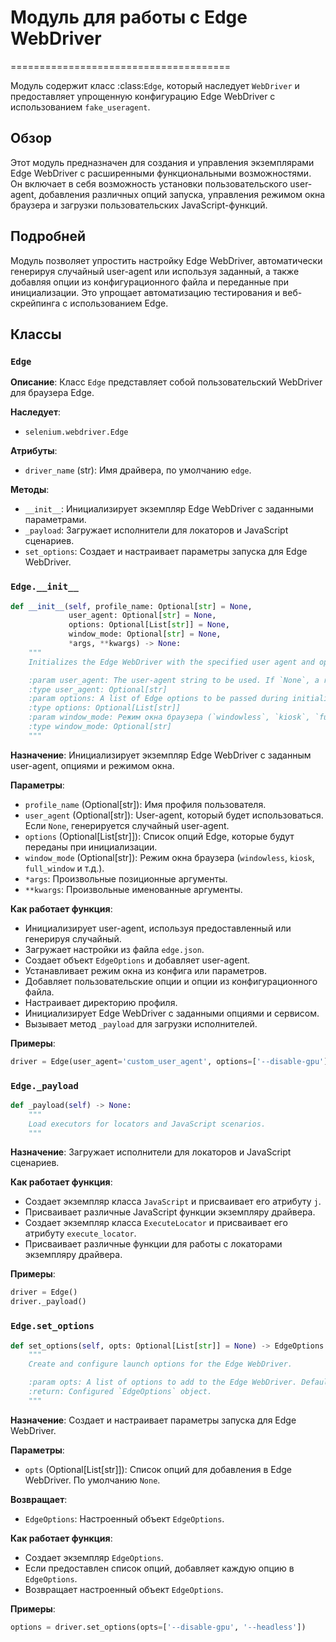# Модуль для работы с Edge WebDriver
======================================

Модуль содержит класс :class:`Edge`, который наследует `WebDriver` и предоставляет упрощенную конфигурацию Edge WebDriver с использованием `fake_useragent`.

## Обзор

Этот модуль предназначен для создания и управления экземплярами Edge WebDriver с расширенными функциональными возможностями. Он включает в себя возможность установки пользовательского user-agent, добавления различных опций запуска, управления режимом окна браузера и загрузки пользовательских JavaScript-функций.

## Подробней

Модуль позволяет упростить настройку Edge WebDriver, автоматически генерируя случайный user-agent или используя заданный, а также добавляя опции из конфигурационного файла и переданные при инициализации. Это упрощает автоматизацию тестирования и веб-скрейпинга с использованием Edge.

## Классы

### `Edge`

**Описание**: Класс `Edge` представляет собой пользовательский WebDriver для браузера Edge.

**Наследует**:
- `selenium.webdriver.Edge`

**Атрибуты**:
- `driver_name` (str): Имя драйвера, по умолчанию `edge`.

**Методы**:
- `__init__`: Инициализирует экземпляр Edge WebDriver с заданными параметрами.
- `_payload`: Загружает исполнители для локаторов и JavaScript сценариев.
- `set_options`: Создает и настраивает параметры запуска для Edge WebDriver.

### `Edge.__init__`

```python
def __init__(self, profile_name: Optional[str] = None,
             user_agent: Optional[str] = None,
             options: Optional[List[str]] = None,
             window_mode: Optional[str] = None,
             *args, **kwargs) -> None:
    """
    Initializes the Edge WebDriver with the specified user agent and options.

    :param user_agent: The user-agent string to be used. If `None`, a random user agent is generated.
    :type user_agent: Optional[str]
    :param options: A list of Edge options to be passed during initialization.
    :type options: Optional[List[str]]
    :param window_mode: Режим окна браузера (`windowless`, `kiosk`, `full_window` и т.д.)
    :type window_mode: Optional[str]
    """
```

**Назначение**: Инициализирует экземпляр Edge WebDriver с заданным user-agent, опциями и режимом окна.

**Параметры**:
- `profile_name` (Optional[str]): Имя профиля пользователя.
- `user_agent` (Optional[str]): User-agent, который будет использоваться. Если `None`, генерируется случайный user-agent.
- `options` (Optional[List[str]]): Список опций Edge, которые будут переданы при инициализации.
- `window_mode` (Optional[str]): Режим окна браузера (`windowless`, `kiosk`, `full_window` и т.д.).
- `*args`: Произвольные позиционные аргументы.
- `**kwargs`: Произвольные именованные аргументы.

**Как работает функция**:
- Инициализирует user-agent, используя предоставленный или генерируя случайный.
- Загружает настройки из файла `edge.json`.
- Создает объект `EdgeOptions` и добавляет user-agent.
- Устанавливает режим окна из конфига или параметров.
- Добавляет пользовательские опции и опции из конфигурационного файла.
- Настраивает директорию профиля.
- Инициализирует Edge WebDriver с заданными опциями и сервисом.
- Вызывает метод `_payload` для загрузки исполнителей.

**Примеры**:
```python
driver = Edge(user_agent='custom_user_agent', options=['--disable-gpu'], window_mode='kiosk')
```

### `Edge._payload`

```python
def _payload(self) -> None:
    """
    Load executors for locators and JavaScript scenarios.
    """
```

**Назначение**: Загружает исполнители для локаторов и JavaScript сценариев.

**Как работает функция**:
- Создает экземпляр класса `JavaScript` и присваивает его атрибуту `j`.
- Присваивает различные JavaScript функции экземпляру драйвера.
- Создает экземпляр класса `ExecuteLocator` и присваивает его атрибуту `execute_locator`.
- Присваивает различные функции для работы с локаторами экземпляру драйвера.

**Примеры**:
```python
driver = Edge()
driver._payload()
```

### `Edge.set_options`

```python
def set_options(self, opts: Optional[List[str]] = None) -> EdgeOptions:
    """
    Create and configure launch options for the Edge WebDriver.

    :param opts: A list of options to add to the Edge WebDriver. Defaults to `None`.
    :return: Configured `EdgeOptions` object.
    """
```

**Назначение**: Создает и настраивает параметры запуска для Edge WebDriver.

**Параметры**:
- `opts` (Optional[List[str]]): Список опций для добавления в Edge WebDriver. По умолчанию `None`.

**Возвращает**:
- `EdgeOptions`: Настроенный объект `EdgeOptions`.

**Как работает функция**:
- Создает экземпляр `EdgeOptions`.
- Если предоставлен список опций, добавляет каждую опцию в `EdgeOptions`.
- Возвращает настроенный объект `EdgeOptions`.

**Примеры**:
```python
options = driver.set_options(opts=['--disable-gpu', '--headless'])